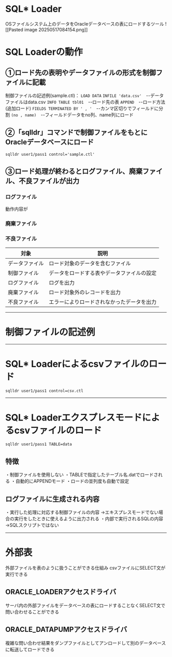 # SQL* Loader
OSファイルシステム上のデータをOracleデータベースの表にロードするツール
![[Pasted image 20250517084154.png]]
# SQL Loaderの動作

## ①ロード先の表明やデータファイルの形式を制御ファイルに記載

制御ファイルの記述例(sample.ctl)：
`LOAD DATA`
`INFILE 'data.csv'`　--データファイルはdata.csv
`INFO TABLE tbl01`　--ロード先の表
`APPEND`　--ロード方法(追加ロード)
`FIELDS TERMINATED BY ' , '`　--カンマ区切りでフィールドに分割
`(no , name)`　--フィールドデータをno列、name列にロード
## ②「sqlldr」コマンドで制御ファイルをもとにOracleデータベースにロード

`sqlldr user1/pass1 control='sample.ctl'`
## ③ロード処理が終わるとログファイル、廃棄ファイル、不良ファイルが出力
### ログファイル
動作内容が
### 廃棄ファイル
### 不良ファイル

| 対象      | 説明                    |
| ------- | --------------------- |
| データファイル | ロード対象のデータを含むファイル      |
| 制御ファイル  | データをロードする表やデータファイルの設定 |
| ログファイル  | ログを出力                 |
| 廃棄ファイル  | ロード対象外のレコードを出力        |
| 不良ファイル  | エラーによりロードされなかったデータを出力 |

---
# 制御ファイルの記述例



---
# SQL* Loaderによるcsvファイルのロード

`sqlldr user1/pass1 control=csv.ctl`

---
# SQL* Loaderエクスプレスモードによるcsvファイルのロード

`sqlldr user1/pass1 TABLE=data`
## 特徴

・制御ファイルを使用しない
・TABLEで指定したテーブル名.datでロードされる
・自動的にAPPENDモード
・ロードの並列度も自動で設定

## ログファイルに生成される内容

・実行した処理に対応する制御ファイルの内容
→エキスプレスモードでない場合の実行をしたときに使えるように出力される
・内部で実行されるSQLの内容
→SQLスクリプトではない

---
# 外部表

外部ファイルを表のように扱うことができる仕組み
csvファイルにSELECT文が実行できる
## ORACLE_LOADERアクセスドライバ

サーバ内の外部ファイルをデータベースの表にロードすることなくSELECT文で問い合わせることができる

## ORACLE_DATAPUMPアクセスドライバ

複雑な問い合わせ結果をダンプファイルとしてアンロードして別のデータベースに転送してロードできる